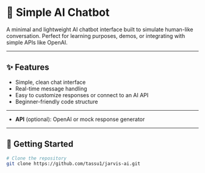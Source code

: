 # 🤖 Simple AI Chatbot

A minimal and lightweight AI chatbot interface built to simulate human-like conversation. Perfect for learning purposes, demos, or integrating with simple APIs like OpenAI.

---

## ✨ Features

- Simple, clean chat interface  
- Real-time message handling  
- Easy to customize responses or connect to an AI API  
- Beginner-friendly code structure

---


- **API** (optional): OpenAI or mock response generator

---

## 🚀 Getting Started

```bash
# Clone the repository
git clone https://github.com/tassu1/jarvis-ai.git


